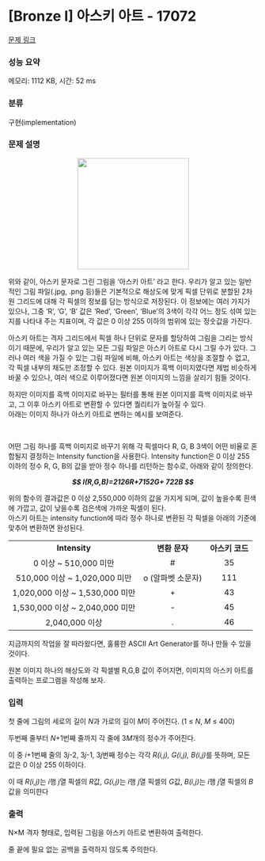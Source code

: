 # [Bronze I] 아스키 아트 - 17072 

[문제 링크](https://www.acmicpc.net/problem/17072) 

### 성능 요약

메모리: 1112 KB, 시간: 52 ms

### 분류

구현(implementation)

### 문제 설명

<p style="text-align: center;"><img alt="" src="" style="height: 225px; width: 225px;"></p>

<p>위와 같이, 아스키 문자로 그린 그림을 ‘아스키 아트’ 라고 한다. 우리가 알고 있는 일반적인 그림 파일(.jpg, .png 등)들은 기본적으로 해상도에 맞게 픽셀 단위로 분할된 2차원 그리드에 대해 각 픽셀의 정보를 담는 방식으로 저장된다. 이 정보에는 여러 가지가 있으나, 그중 ‘R’, ‘G’, ‘B’ 값은 ‘Red’, ‘Green’, ‘Blue’의 3색이 각각 어느 정도 섞여 있는지를 나타내 주는 지표이며, 각 값은 0 이상 255 이하의 범위에 있는 정숫값을 가진다.</p>

<p>아스키 아트는 격자 그리드에서 픽셀 하나 단위로 문자를 할당하여 그림을 그리는 방식이기 때문에, 우리가 알고 있는 모든 그림 파일은 아스키 아트로 다시 그릴 수가 있다. 그러나 여러 색을 가질 수 있는 그림 파일에 비해, 아스키 아트는 색상을 조절할 수 없고, 각 픽셀 내부의 채도만 조정할 수 있다. 원본 이미지가 흑백 이미지였다면 제법 비슷하게 바꿀 수 있으나, 여러 색으로 이루어졌다면 원본 이미지의 느낌을 살리기 힘들 것이다.</p>

<p>하지만 이미지를 흑백 이미지로 바꾸는 필터를 통해 원본 이미지를 흑백 이미지로 바꾸고, 그 이후 아스키 아트로 변환할 수 있다면 퀄리티가 높아질 수 있다.<br>
아래는 이미지 하나가 아스키 아트로 변하는 예시를 보여준다.</p>

<p style="text-align: center;"><img alt="" src="">    <img alt="" src="">    <img alt="" src=""></p>

<p>어떤 그림 하나를 흑백 이미지로 바꾸기 위해 각 픽셀마다 R, G, B 3색이 어떤 비율로 혼합될지 결정하는 Intensity function을 사용한다. Intensity function은 0 이상 255 이하의 정수 R, G, B의 값을 받아 정수 하나를 리턴하는 함수로, 아래와 같이 정의한다.</p>

<p style="text-align: center;"><strong><em>$$ I(R,G,B)=2126R+7152G+ 722B $$</em></strong></p>

<p>위의 함수의 결과값은 0 이상 2,550,000 이하의 값을 가지게 되며, 값이 높을수록 흰색에 가깝고, 값이 낮을수록 검은색에 가까운 픽셀이 된다.<br>
아스키 아트는 intensity function에 따라 정수 하나로 변환된 각 픽셀을 아래의 기준에 맞추어 변환하면 완성된다.</p>

<table class="table table-bordered" style="width: 500px;">
	<tbody>
		<tr>
			<td style="text-align: center;"><strong>Intensity</strong></td>
			<td style="text-align: center;"><strong>변환 문자</strong></td>
			<td style="text-align: center;"><strong>아스키 코드</strong></td>
		</tr>
		<tr>
			<td style="text-align: center;">0 이상 ~ 510,000 미만</td>
			<td style="text-align: center;">#</td>
			<td style="text-align: center;">35</td>
		</tr>
		<tr>
			<td style="text-align: center;">510,000 이상 ~ 1,020,000 미만</td>
			<td style="text-align: center;">o (알파벳 소문자)</td>
			<td style="text-align: center;">111</td>
		</tr>
		<tr>
			<td style="text-align: center;">1,020,000 이상 ~ 1,530,000 미만</td>
			<td style="text-align: center;">+</td>
			<td style="text-align: center;">43</td>
		</tr>
		<tr>
			<td style="text-align: center;">1,530,000 이상 ~ 2,040,000 미만</td>
			<td style="text-align: center;">-</td>
			<td style="text-align: center;">45</td>
		</tr>
		<tr>
			<td style="text-align: center;">2,040,000 이상</td>
			<td style="text-align: center;">.</td>
			<td style="text-align: center;">46</td>
		</tr>
	</tbody>
</table>

<p>지금까지의 작업을 잘 따라왔다면, 훌륭한 ASCII Art Generator를 하나 만들 수 있을 것이다.</p>

<p>원본 이미지 하나의 해상도와 각 픽셀별 R,G,B 값이 주어지면, 이미지의 아스키 아트를 출력하는 프로그램을 작성해 보자.</p>

### 입력 

 <p>첫 줄에 그림의 세로의 길이 <em>N</em>과 가로의 길이 <em>M</em>이 주어진다. (1 ≤ <em>N</em>,<em> M</em> ≤ 400)</p>

<p>두번째 줄부터 <em>N</em>+1번째 줄까지 각 줄에 3<em>M</em>개의 정수가 주어진다.</p>

<p>이 중 <em>i</em>+1번째 줄의 3<em>j</em>-2, 3<em>j</em>-1, 3<em>j</em>번째 정수는 각각 <em>R(i,j), G(i,j), B(i,j)</em>를 뜻하며, 모든 값은 0 이상 255 이하이다.</p>

<p>이 때 <em>R(i,j)</em>는 <em>i</em>행 <em>j</em>열 픽셀의 <em>R</em>값, <em>G(i,j)</em>는 <em>i</em>행 <em>j</em>열 픽셀의 <em>G</em>값, <em>B(i,j)</em>는 <em>i</em>행 <em>j</em>열 픽셀의 <em>B</em>값을 의미한다</p>

### 출력 

 <p>N×M 격자 형태로, 입력된 그림을 아스키 아트로 변환하여 출력한다.</p>

<p>줄 끝에 필요 없는 공백을 출력하지 않도록 주의한다.</p>

